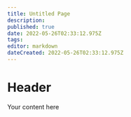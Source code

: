 ```yaml
---
title: Untitled Page
description: 
published: true
date: 2022-05-26T02:33:12.975Z
tags: 
editor: markdown
dateCreated: 2022-05-26T02:33:12.975Z
---
```


# Header
Your content here